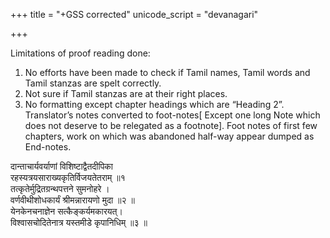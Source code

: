 +++
title = "+GSS corrected"
unicode_script = "devanagari"

+++

Limitations of proof reading done:

1. No efforts have been made to check if Tamil names, Tamil words and Tamil stanzas are spelt correctly.
2. Not sure if Tamil stanzas are at their right places.
3. No formatting except chapter headings which are “Heading 2”. Translator’s notes converted to foot-notes[ Except one long Note which does not deserve to be relegated as a footnote]. Foot notes of first few chapters, work on which was abandoned half-way appear dumped as End-notes.

दान्ताचार्यवर्याणां विशिष्टाद्वैतदीपिका  
रहस्यत्रयसाराख्यकृतिर्विजयतेतराम् ॥१  
तत्कृतेर्मुद्रितग्रन्थपत्तने सुमनोहरे ।  
वर्णवीथीशोधकार्यं श्रीमन्नारायणो मुदा ॥२ ॥  
येनकेनचनाज्ञेन सत्कैङ्कर्यमकारयत्।  
विश्वासचोदितेनात्र यस्तमीडे कृपानिधिम् ॥३ ॥

